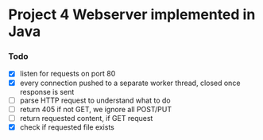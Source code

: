 # Project 4 Webserver implemented in Java

### Todo
- [x] listen for requests on port 80
- [x] every connection pushed to a separate worker thread, closed once response is sent
- [ ] parse HTTP request to understand what to do
- [ ] return 405 if not GET, we ignore all POST/PUT
- [ ] return requested content, if GET request
- [x] check if requested file exists
